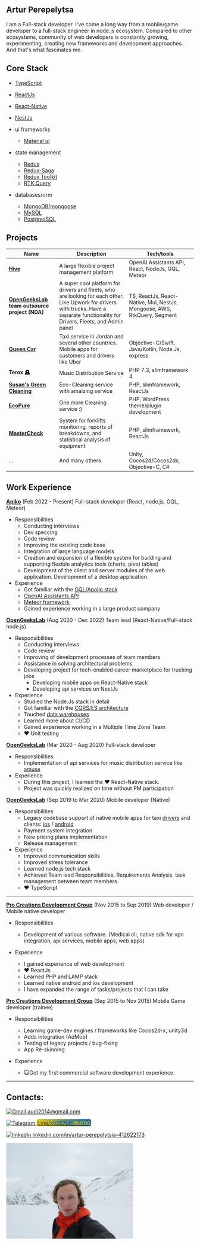 ## Artur Perepelytsa

I am a Full-stack developer.
I've come a long way from a mobile/game developer to a full-stack engineer in node.js ecosystem.
Compared to other ecosystems, community of web developers is constantly growing, experimenting,
creating new frameworks and development approaches. And that's what fascinates me.

## Core Stack

- [TypeScript](https://www.typescriptlang.org/)
- [ReactJs](https://reactjs.org/)
- [React-Native](https://reactnative.dev/)
- [NestJs](https://nestjs.com/)

- ui frameworks
    - [Material ui](https://mui.com/)
- state management
    - [Redux](https://redux.js.org/)
    - [Redux-Saga](https://redux-saga.js.org/)
    - [Redux Toolkit](https://redux-toolkit.js.org/)
    - [RTK Query](https://redux-toolkit.js.org/rtk-query/overview)
- databases/orm
    - [MongoDB](https://www.mongodb.com/)/[mongoose](https://mongoosejs.com/)
    - [MySQL](https://www.mysql.com/)
    - [PostgresSQL](https://www.postgresql.org/)

## Projects

| Name                                                                       | Description                                                                                                                                                                           | Tech/tools                                                               |
|----------------------------------------------------------------------------|---------------------------------------------------------------------------------------------------------------------------------------------------------------------------------------|--------------------------------------------------------------------------|
| **[Hive](https://hive.com/)** | A large flexible project management platform | OpenAI Assistants API, React, NodeJs, GQL, Meteor
| **[OpenGeeksLab](https://opengeekslab.com/) team outsource project (NDA)** | A super cool platform for drivers and fleets, who are looking for each other. Like Upwork for drivers with trucks. Have a separate functionality for Drivers, Fleets, and Admin panel | TS, ReactJs, React-Native, Mui, NestJs, Mongoose, AWS, RtkQuery, Segment |
| **[Queen Car](https://app.queencar.ca/)**                                  | Taxi service in Jordan and several other countries. Mobile apps for customers and drivers like Uber                                                                                   | Objective-C/Swift, Java/Kotlin, Node.Js, express                         |
| **Terox 🪦**                                                               | Music Distribution Service                                                                                                                                                            | PHP 7.3, slimframework 4                                                 |
| **[Susan's Green Cleaning](https://susansgreencleaning.com/)**             | Eco-Cleaning service with amaizing service                                                                                                                                            | PHP, slimframework, ReactJs                                              |
| **[EcoPure](https://www.vepoclean.com/hoboken-cleaning-service/)**         | One more Cleaning service :)                                                                                                                                                          | PHP, WordPress theme/plugin development                                  |
| **[MasterCheck](https://mastercheckapp.com/)**                             | System for forklifts monitoring, reports of breakdowns, and statistical analysis of equipment                                                                                         | PHP, slimframework, ReactJs                                              |
| ...                                                                        | And many others                                                                                                                                                                       | Unity, Cocos2d/Cocos2dx, Objective-C, C#                                 |

## Work Experience

**[Apiko](https://apiko.com/)** (Feb 2022 - Present) Full-stack developer (React, node.js, GQL, Meteor)

- Responsibilities
    - Conducting interviews
    - Dev speccing
    - Code review
    - Improving the existing code base
    - Integration of large language models
    - Creation and expansion of a flexible system for building and supporting flexible analytics tools (charts, pivot tables)
    - Development of the client and server modules of the web application. Development of a desktop application.
- Experience
    - Got familiar with the [GQL/Apollo stack](https://www.apollographql.com/)
    - [OpenAI Assistants API](https://platform.openai.com/docs/assistants/overview)
    - [Meteor framework](https://www.meteor.com/)
    - Gained experience working in a large product company

**[OpenGeeksLab](https://opengeekslab.com/)** (Aug 2020 - Dec 2022) Team lead (React-Native/Full-stack node.js)

- Responsibilities
    - Conducting interviews
    - Code review
    - Improving of development processes of team members
    - Assistance in solving architectural problems
    - Developing project for tech-enabled career marketplace for trucking jobs
        - Developing mobile apps on React-Native stack
        - Developing api services on NestJs
- Experience
    - Studied the Node.Js stack in detail
    - Got familiar with the [CQRS/ES architecture](https://mrwersa.medium.com/cqrs-pattern-with-kafka-streams-part-1-112f381e9b98)
    - Touched [data warehouses](https://medium.com/datatobiz/a-complete-guide-to-data-warehousing-what-is-data-warehousing-its-architecture-characteristics-863220d605d6)
    - Learned more about CI/CD
    - Gained experience working in a Multiple Time Zone Team
    - ❤️ Unit testing

**[OpenGeeksLab](https://opengeekslab.com/)** (Mar 2020 - Aug 2020)  Full-stack developer

- Responsibilities
    - Implementation of api services for music distribution service like [amuse](https://www.amuse.io/en/)
- Experience
    - During this project, I learned the ❤️ React-Native stack.
    - Project was quickly realized on time without PM participation

**[OpenGeeksLab](https://opengeekslab.com/)** (Sep 2019 to Mar 2020) Mobile developer (Native)

- Responsibilities
    - Legacy codebase support of native mobile apps for taxi [drivers](https://play.google.com/store/apps/details?id=com.queencar2.driver) and clients: [ios](https://apps.apple.com/il/app/queen-car/id1410192184) / [android](https://play.google.com/store/apps/details?id=com.queencar.users)
    - Payment system integration
    - New pricing plans implementation
    - Release management
- Experience
    - Improved communication skills
    - Improved stress tolerance
    - Learned node.js tech stack
    - Achieved Team lead Responsibilities. Requirements Analysis, task management between team members.
    - ❤️ TypeScript

---

**[Pro Creations Development Group](https://www.upwork.com/o/companies/~019e7bd3dd46121773/)** (Nov 2015 to Sep 2019) Web developer / Mobile native developer

- Responsibilities
    - Development of various software. (Medical cli, native sdk for vpn integration, api services, mobile apps, web
      apps)

- Experience
    - I gained experience of web development
    - ❤️ ReactJs
    - Learned PHP and LAMP stack
    - Learned native android and ios development
    - I have expanded the range of tasks/projects that I can take

**[Pro Creations Development Group](https://www.upwork.com/o/companies/~019e7bd3dd46121773/)** (Sep 2015 to Nov 2015) Mobile Game developer (trainee)

- Responsibilities
    - Learning game-dev engines / frameworks like Cocos2d-x, unity3d
    - Adds integration (AdMob)
    - Testing of legacy projects / bug-fixing
    - App Re-skinning

- Experience
    - 🙀Got my first commercial software development experience.

---

## Contacts:

[![Gmail](https://img.shields.io/badge/Gmail-D14836?style=for-the-badge&logo=gmail&logoColor=white) audi2014@gmail.com](mailto:audi2014@gmail.com)

[![Telegram](https://img.shields.io/badge/Telegram-2CA5E0?style=for-the-badge&logo=telegram&logoColor=white) 
<span style="border-radius: 5px; padding: 2px 2px 0 2px; background: linear-gradient(30deg, #ffd700, #0057b8); color:#333333">
  t.me/x<span style="color:#0057b8">0057b8</span>_<span style="color:#ffd700">ffd700</span>
</span>
](https://t.me/x0057b8_ffd700)

[![linkedin](https://img.shields.io/badge/LinkedIn-0077B5?style=for-the-badge&logo=linkedin&logoColor=whit) linkedin.com/in/artur-perepelytsia-412622173](https://www.linkedin.com/in/artur-perepelytsia-412622173/)

<img src="./photo.jpg" height="256px" alt="photo">
